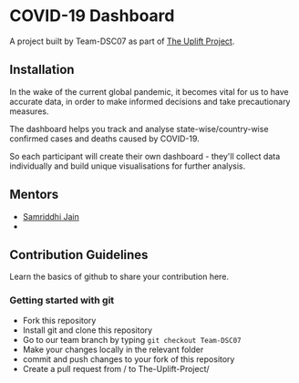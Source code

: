 # COVID-19 Dashboard

A project built by Team-DSC07 as part of [The Uplift Project](https://upliftproject.tech/#/). 

## Installation

In the wake of the current global pandemic, it becomes vital for us to have accurate data, in order to make informed decisions and take precautionary measures.

The dashboard helps you track and analyse state-wise/country-wise confirmed cases and deaths caused by COVID-19.

So each participant will create their own dashboard - they'll collect data individually and build unique visualisations for further analysis.

## Mentors

 - [Samriddhi Jain](https://github.com/sammjainn)
 - 

## Contribution Guidelines

Learn the basics of github to share your contribution here.

### Getting started with git
- Fork this repository
- Install git and clone this repository
- Go to our team branch by typing ```git checkout Team-DSC07```
- Make your changes locally in the relevant folder
- commit and push changes to your fork of this repository
- Create a pull request from <username>/<teamname> to The-Uplift-Project/<teamname>

